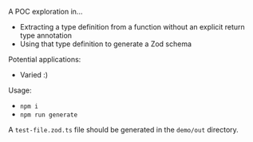 A POC exploration in...

- Extracting a type definition from a function without an explicit return type annotation
- Using that type definition to generate a Zod schema

Potential applications:

- Varied :)

Usage:

- `npm i`
- `npm run generate`

A `test-file.zod.ts` file should be generated in the `demo/out` directory.

